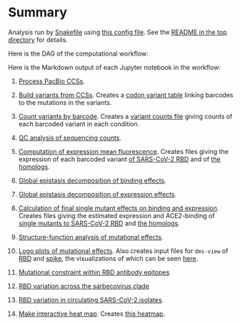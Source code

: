 # Summary

Analysis run by [Snakefile](../../Snakefile)
using [this config file](../../config.yaml).
See the [README in the top directory](../README.md)
for details.

Here is the DAG of the computational workflow:


Here is the Markdown output of each Jupyter notebook in the
workflow:

1. [Process PacBio CCSs](process_ccs.md).

2. [Build variants from CCSs](build_variants.md).
   Creates a [codon variant table](../variants/codon_variant_table.csv)
   linking barcodes to the mutations in the variants.

3. [Count variants by barcode](count_variants.md).
   Creates a [variant counts file](../counts/variant_counts.csv)
   giving counts of each barcoded variant in each condition.

4. [QC analysis of sequencing counts](analyze_counts.md).

5. [Computation of expression mean fluorescence](compute_expression_meanF.md).
   Creates files giving the expression of each barcoded variant
   [of SARS-CoV-2 RBD](../expression_meanFs/expression_meanFs.csv) and of
   [the homologs](../expression_meanFs/expression_meanFs_homologs.csv).

6. [Global epistasis decomposition of binding effects](global_epistasis_binding.md).

7. [Global epistasis decomposition of expression effects](global_epistasis_expression.md).

8. [Calculation of final single mutant effects on binding and expression](single_mut_effects.md).
   Creates files giving the estimated expression and ACE2-binding of
   [single mutants to SARS-CoV-2 RBD](../single_mut_effects/single_mut_effects.csv)
   and [the homologs](../single_mut_effects/homolog_effects.csv).

9. [Structure-function analysis of mutational effects](structure_function.md).

10. [Logo plots of mutational effects](logoplots_of_muteffects.md).
    Also creates input files for `dms-view` of [RBD](../dms_view/dms-view_table_RBD.csv) and [spike](../dms_view/dms-view_table_spike.csv), the visualizations of which can be seen [here](https://jbloomlab.github.io/SARS-CoV-2-RBD_DMS/structures/).

11. [Mutational constraint within RBD antibody epitopes](antibody_epitopes.md)

12. [RBD variation across the sarbecovirus clade](sarbecovirus_diversity.md)

13. [RBD variation in circulating SARS-CoV-2 isolates](circulating_variants.md).

14. [Make interactive heat map](interactive_heatmap.md).
    Creates [this heatmap](https://jbloomlab.github.io/SARS-CoV-2-RBD_DMS/).
